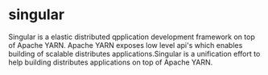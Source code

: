 singular
========

Singular is a elastic distributed qpplication development framework on top of Apache YARN. Apache YARN exposes low 
level api's which enables building of scalable distributes applications.Singular is a unification effort to help building 
distributes applications on top of Apache YARN.
